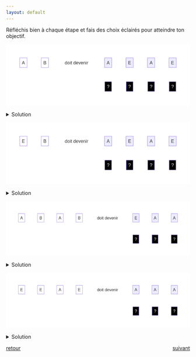 ```yaml
---
layout: default
---
```


<div markdown="1">

Réfléchis bien à chaque étape et fais des choix éclairés pour atteindre ton objectif.

![](assets/10.png)

<details markdown="on">
<summary>Solution</summary>

<img src="assets/10s.png" alt="">
</details>

![](assets/11.png)

<details markdown="on">
<summary>Solution</summary>

<img src="assets/11s.png" alt="">
</details>

</div>

<div markdown="1">

![](assets/12.png)

<details markdown="on">
<summary>Solution</summary>

<img src="assets/12s.png" alt="">
</details>

![](assets/13.png)

<details markdown="on">
<summary>Solution</summary>

<img src="assets/13s.png" alt="">
</details>

</div>

<div markdown="1" style="grid-column: 1 / -1; display: flex; justify-content: space-between">

[retour](./6)

[suivant](./8)

</div>
